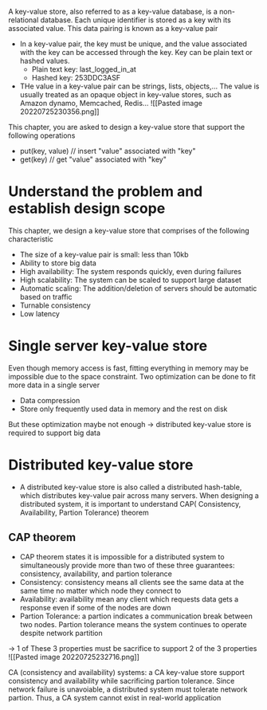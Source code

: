 A key-value store, also referred to as a key-value database, is a non-relational database. Each unique identifier is stored as a key with its associated value. This data pairing is known as a key-value pair
- In a key-value pair, the key must be unique, and the value associated with the key can be accessed through the key. Key can be plain text or hashed values.
	- Plain text key: last_logged_in_at
	- Hashed key: 253DDC3ASF
- THe value in a key-value pair can be strings, lists, objects,... The value is usually treated as an opaque object in key-value stores, such as Amazon dynamo, Memcached, Redis...
![[Pasted image 20220725230356.png]]

This chapter, you are asked to design a key-value store that support the following operations
- put(key, value) // insert "value" associated with "key"
- get(key) // get "value" associated with "key"
# Understand the problem and establish design scope
This chapter, we design a key-value store that comprises of the following characteristic
- The size of a key-value pair is small: less than 10kb
- Ability to store big data
- High availability: The system responds quickly, even during failures
- High scalability: The system can be scaled to support large dataset
- Automatic scaling: The addition/deletion of servers should be automatic based on traffic
- Turnable consistency
- Low latency

# Single server key-value store
Even though memory access is fast, fitting everything in memory may be impossible due to the space constraint. Two optimization can be done to fit more data in a single server
- Data compression
- Store only frequently used data in memory and the rest on disk

But these optimization maybe not enough -> distributed key-value store is required to support big data

# Distributed key-value store
- A distributed key-value store is also called a distributed hash-table, which distributes key-value pair across many servers. When designing a distributed system, it is important to understand CAP( Consistency, Availability, Partion Tolerance) theorem

## CAP theorem
- CAP theorem states it is impossible for a distributed system to simultaneously provide more than two of these three guarantees: consistency, availability, and partion tolerance
- Consistency: consistency means all clients see the same data at the same time no matter which node they connect to
- Availability: availability mean any client which requests data gets a response even if some of the nodes are down
- Partion Tolerance: a partion indicates a communication break between two nodes. Partion tolerance means the system continues to operate despite network partition

-> 1 of These 3 properties must be sacrifice to support 2 of the 3 properties
![[Pasted image 20220725232716.png]]


CA (consistency and availability) systems: a CA key-value store support consistency and availability while sacrificing partion tolerance. Since network failure is unavoiable, a distributed system must tolerate network partion. Thus, a CA system cannot exist in real-world application